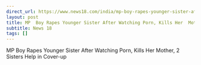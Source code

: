 ```yaml
---
direct_url: https://www.news18.com/india/mp-boy-rapes-younger-sister-after-watching-porn-kills-her-mother-2-sisters-help-in-cover-up-8981343.html
layout: post
title: MP  Boy Rapes Younger Sister After Watching Porn, Kills Her  Mother, 2 Sisters Help in Cover-up
subtitle: News 18
tags: []
---
```


MP  Boy Rapes Younger Sister After Watching Porn, Kills Her  Mother, 2 Sisters Help in Cover-up
